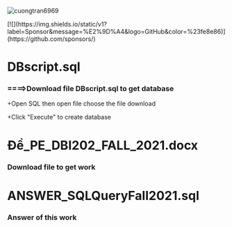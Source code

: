 <p align="left"> <img src="https://komarev.com/ghpvc/?username=cuongtran6969&label=Profile%20views&color=0e75b6&style=flat" alt="cuongtran6969" /> </p>
[![](https://img.shields.io/static/v1?label=Sponsor&message=%E2%9D%A4&logo=GitHub&color=%23fe8e86)](https://github.com/sponsors/<cuongtran6969>)
<h1>DBscript.sql</h1>
<h3>====>Download file DBscript.sql to get database</h3>
<p>+Open SQL then open file choose the file download</p>
<p>+Click "Execute" to create database</p>

<h1>Đề_PE_DBI202_FALL_2021.docx</h1>
<h3>Download file to get work</h3>

<h1>ANSWER_SQLQueryFall2021.sql</h1>
<h3>Answer of this work</h3>
